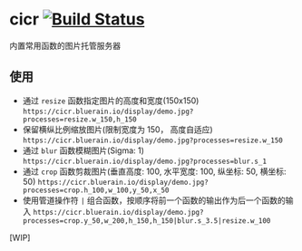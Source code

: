 # cicr [![Build Status](https://github-ci.bluerain.io/api/badges/Hentioe/cicr/status.svg)](https://github-ci.bluerain.io/Hentioe/cicr)

内置常用函数的图片托管服务器

## 使用

* 通过 `resize` 函数指定图片的高度和宽度(150x150)
  `https://cicr.bluerain.io/display/demo.jpg?processes=resize.w_150,h_150`
* 保留横纵比例缩放图片(限制宽度为 150， 高度自适应)
  `https://cicr.bluerain.io/display/demo.jpg?processes=resize.w_150`
* 通过 `blur` 函数模糊图片(Sigma: 1)
  `https://cicr.bluerain.io/display/demo.jpg?processes=blur.s_1`
* 通过 `crop` 函数剪裁图片(垂直高度: 100, 水平宽度: 100, 纵坐标: 50, 横坐标: 50)
  `https://cicr.bluerain.io/display/demo.jpg?processes=crop.h_100,w_100,y_50,x_50`
* 使用管道操作符 `|` 组合函数，按顺序将前一个函数的输出作为后一个函数的输入
  `https://cicr.bluerain.io/display/demo.jpg?processes=crop.y_50,w_200,h_150,h_150|blur.s_3.5|resize.w_100`

[WIP]